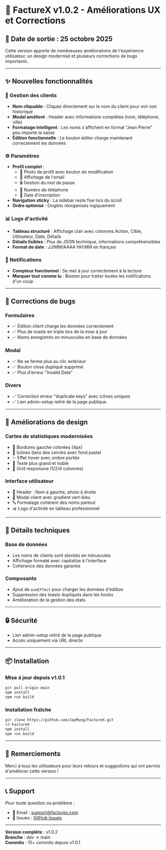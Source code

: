 # 🚀 FactureX v1.0.2 - Améliorations UX et Corrections

## 📅 Date de sortie : 25 octobre 2025

Cette version apporte de nombreuses améliorations de l'expérience utilisateur, un design modernisé et plusieurs corrections de bugs importants.

---

## ✨ Nouvelles fonctionnalités

### 🎯 Gestion des clients
- **Nom cliquable** : Cliquez directement sur le nom du client pour voir son historique
- **Modal amélioré** : Header avec informations complètes (nom, téléphone, ville)
- **Formatage intelligent** : Les noms s'affichent en format "Jean Pierre" peu importe la saisie
- **Édition fonctionnelle** : Le bouton éditer charge maintenant correctement les données

### ⚙️ Paramètres
- **Profil complet** :
  - 📸 Photo de profil avec bouton de modification
  - 📧 Affichage de l'email
  - 🔒 Gestion du mot de passe
  - 📱 Numéro de téléphone
  - 📅 Date d'inscription
- **Navigation sticky** : La sidebar reste fixe lors du scroll
- **Ordre optimisé** : Onglets réorganisés logiquement

### 📊 Logs d'activité
- **Tableau structuré** : Affichage clair avec colonnes Action, Cible, Utilisateur, Date, Détails
- **Détails lisibles** : Plus de JSON technique, informations compréhensibles
- **Format de date** : JJ/MM/AAAA HH:MM en français

### 🔔 Notifications
- **Compteur fonctionnel** : Se met à jour correctement à la lecture
- **Marquer tout comme lu** : Bouton pour traiter toutes les notifications d'un coup

---

## 🐛 Corrections de bugs

### Formulaires
- ✅ Édition client charge les données correctement
- ✅ Plus de toasts en triple lors de la mise à jour
- ✅ Noms enregistrés en minuscules en base de données

### Modal
- ✅ Ne se ferme plus au clic extérieur
- ✅ Bouton close dupliqué supprimé
- ✅ Plus d'erreur "Invalid Date"

### Divers
- ✅ Correction erreur "duplicate keys" avec icônes uniques
- ✅ Lien admin-setup retiré de la page publique

---

## 🎨 Améliorations de design

### Cartes de statistiques modernisées
- 🎨 Bordures gauche colorées (4px)
- 🔵 Icônes dans des cercles avec fond pastel
- ✨ Effet hover avec ombre portée
- 📏 Texte plus grand et lisible
- 📱 Grid responsive (1/2/4 colonnes)

### Interface utilisateur
- 🎯 Header : Nom à gauche, photo à droite
- 🎨 Modal client avec gradient vert-bleu
- 🔤 Formatage cohérent des noms partout
- 📊 Logs d'activité en tableau professionnel

---

## 📝 Détails techniques

### Base de données
- Les noms de clients sont stockés en minuscules
- Affichage formaté avec capitalize à l'interface
- Cohérence des données garantie

### Composants
- Ajout de `useEffect` pour charger les données d'édition
- Suppression des toasts dupliqués dans les hooks
- Amélioration de la gestion des états

---

## 🔒 Sécurité
- Lien admin-setup retiré de la page publique
- Accès uniquement via URL directe

---

## 📦 Installation

### Mise à jour depuis v1.0.1
```bash
git pull origin main
npm install
npm run build
```

### Installation fraîche
```bash
git clone https://github.com/JayMung/FactureX.git
cd FactureX
npm install
npm run build
```

---

## 🙏 Remerciements

Merci à tous les utilisateurs pour leurs retours et suggestions qui ont permis d'améliorer cette version !

---

## 📞 Support

Pour toute question ou problème :
- 📧 Email : support@facturex.com
- 🐛 Issues : [GitHub Issues](https://github.com/JayMung/FactureX/issues)

---

**Version complète** : v1.0.2  
**Branche** : dev → main  
**Commits** : 15+ commits depuis v1.0.1
